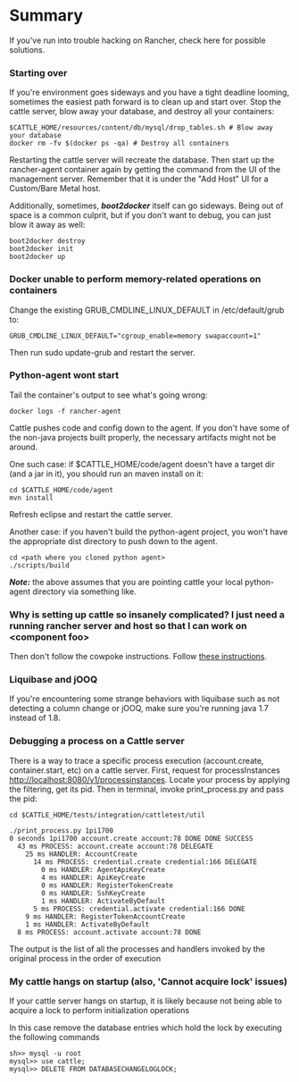 # Summary
If you've run into trouble hacking on Rancher, check here for possible solutions.

### Starting over
If you're environment goes sideways and you have a tight deadline looming, sometimes the easiest path forward is to clean up and start over. Stop the cattle server, blow away your database, and destroy all your containers:
```
$CATTLE_HOME/resources/content/db/mysql/drop_tables.sh # Blow away your database
docker rm -fv $(docker ps -qa) # Destroy all containers
```
Restarting the cattle server will recreate the database. Then start up the rancher-agent container again by getting the command from the UI of the management server. Remember that it is under the "Add Host" UI for a Custom/Bare Metal host.

Additionally, sometimes, ***boot2docker*** itself can go sideways. Being out of space is a common culprit, but if you don't want to debug, you can just blow it away as well:
```
boot2docker destroy
boot2docker init
boot2docker up
```
### Docker unable to perform memory-related operations on containers
Change the existing GRUB_CMDLINE_LINUX_DEFAULT in /etc/default/grub to:
 
```GRUB_CMDLINE_LINUX_DEFAULT="cgroup_enable=memory swapaccount=1"```
 
Then run sudo update-grub and restart the server.

### Python-agent wont start
Tail the container's output to see what's going wrong:
```
docker logs -f rancher-agent
```
Cattle pushes code and config down to the agent. If you don't have some of the non-java projects built properly, the necessary artifacts might not be around.

One such case: if $CATTLE_HOME/code/agent doesn't have a target dir (and a jar in it), you should run an maven install on it:
```
cd $CATTLE_HOME/code/agent
mvn install
```
Refresh eclipse and restart the cattle server.

Another case: if you haven't build the python-agent project, you won't have the appropriate dist directory to push down to the agent. 
```
cd <path where you cloned python agent>
./scripts/build
```
***Note:*** the above assumes that you are pointing cattle your local python-agent directory via something like.

### Why is setting up cattle so insanely complicated? I just need a running rancher server and host so that I can work on &lt;component foo&gt;
Then don't follow the cowpoke instructions. Follow [these instructions](https://github.com/rancherio/rancher#management-server).

### Liquibase and jOOQ
If you're encountering some strange behaviors with liquibase such as not detecting a column change or jOOQ, make sure you're running java 1.7 instead of 1.8.

### Debugging a process on a Cattle server
There is a way to trace a specific process execution (account.create, container.start, etc) on a cattle server. 
First, request for processInstances [http://localhost:8080/v1/processinstances](http://localhost:8080/v1/processinstances). Locate your process by applying the filtering, get its pid.
Then in terminal, invoke print_process.py and pass the pid:
```
cd $CATTLE_HOME/tests/integration/cattletest/util

./print_process.py 1pi1700
0 seconds 1pi1700 account.create account:78 DONE DONE SUCCESS
  43 ms PROCESS: account.create account:78 DELEGATE
    25 ms HANDLER: AccountCreate
      14 ms PROCESS: credential.create credential:166 DELEGATE
        0 ms HANDLER: AgentApiKeyCreate
        4 ms HANDLER: ApiKeyCreate
        0 ms HANDLER: RegisterTokenCreate
        0 ms HANDLER: SshKeyCreate
        1 ms HANDLER: ActivateByDefault
      5 ms PROCESS: credential.activate credential:166 DONE
    9 ms HANDLER: RegisterTokenAccountCreate
    1 ms HANDLER: ActivateByDefault
  8 ms PROCESS: account.activate account:78 DONE
```
The output is the list of all the processes and handlers invoked by the original process in the order of execution


### My cattle hangs on startup (also, 'Cannot acquire lock' issues)

If your cattle server hangs on startup, it is likely because not being able to acquire a lock to perform initialization operations

In this case remove the database entries which hold the lock by executing the following commands

```
sh>> mysql -u root
mysql>> use cattle;
mysql>> DELETE FROM DATABASECHANGELOGLOCK;
```